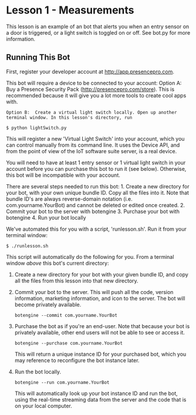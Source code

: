 # Lesson 1 - Measurements

This lesson is an example of an bot that alerts you when an entry sensor on a door is triggered, or a light switch is toggled on or off. See bot.py for more information.

## Running This Bot
First, register your developer account at http://app.presencepro.com.

 This bot will require a device to be connected to your account:
    Option A:  Buy a Presence Security Pack (http://presencepro.com/store). This is recommended because it will give you a lot more tools to create cool apps with.

    Option B:  Create a virtual light switch locally. Open up another terminal window. In this lesson's directory, run

  `$ python lightSwitch.py`

  This will register a new 'Virtual Light Switch' into your account, which you can control manually from its command line. It uses the Device API, and from the point of view of the IoT software suite server, is a real device.

  You will need to have at least 1 entry sensor or 1 virtual light switch in your account before you can purchase this bot to run it (see below). Otherwise, this bot will be incompatible with your account.


 There are several steps needed to run this bot:
    1. Create a new directory for your bot, with your own unique bundle ID. Copy all the files into it.
       Note that bundle ID's are always reverse-domain notation (i.e. com.yourname.YourBot) and cannot be deleted or edited once created.
    2. Commit your bot to the server with botengine
    3. Purchase your bot with botengine
    4. Run your bot locally

 We've automated this for you with a script, 'runlesson.sh'. Run it from your terminal window:

  `$ ./runlesson.sh`


 This script will automatically do the following for you.  From a terminal window *above* this bot's current directory:

 1. Create a new directory for your bot with your given bundle ID, and copy all the files from this lesson into that new directory.

 2. Commit your bot to the server.
      This will push all the code, version information, marketing information, and icon to the server. The bot will become privately available.

      `botengine --commit com.yourname.YourBot`


 3. Purchase the bot as if you're an end-user. Note that because your bot is privately available, other end users will not be able to see or access it.

    `botengine --purchase com.yourname.YourBot`

    This will return a unique instance ID for your purchased bot, which you may reference to reconfigure the bot instance later.

 4. Run the bot locally.

      `botengine --run com.yourname.YourBot`

    This will automatically look up your bot instance ID and run the bot, using the real-time streaming data from the server and the code that is on your local computer.
